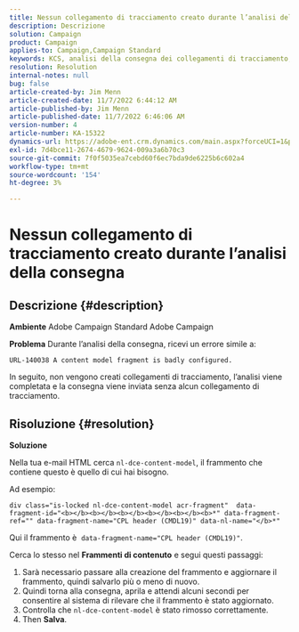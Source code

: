 ```yaml
---
title: Nessun collegamento di tracciamento creato durante l’analisi della consegna
description: Descrizione
solution: Campaign
product: Campaign
applies-to: Campaign,Campaign Standard
keywords: KCS, analisi della consegna dei collegamenti di tracciamento, Adobe Campaign Standard, Adobe Campaign, errore, HTML, frammento
resolution: Resolution
internal-notes: null
bug: false
article-created-by: Jim Menn
article-created-date: 11/7/2022 6:44:12 AM
article-published-by: Jim Menn
article-published-date: 11/7/2022 6:46:06 AM
version-number: 4
article-number: KA-15322
dynamics-url: https://adobe-ent.crm.dynamics.com/main.aspx?forceUCI=1&pagetype=entityrecord&etn=knowledgearticle&id=37a9e491-675e-ed11-9562-6045bd0061cb
exl-id: 7d4bce11-2674-4679-9624-009a3a6b70c3
source-git-commit: 7f0f5035ea7cebd60f6ec7bda9de6225b6c602a4
workflow-type: tm+mt
source-wordcount: '154'
ht-degree: 3%

---
```


# Nessun collegamento di tracciamento creato durante l’analisi della consegna

## Descrizione {#description}


<b>Ambiente</b>
Adobe Campaign Standard Adobe Campaign

<b>Problema</b>
Durante l’analisi della consegna, ricevi un errore simile a:


```
URL-140038 A content model fragment is badly configured.
```


In seguito, non vengono creati collegamenti di tracciamento, l’analisi viene completata e la consegna viene inviata senza alcun collegamento di tracciamento.


## Risoluzione {#resolution}


<b>Soluzione</b>

Nella tua e-mail HTML cerca `nl-dce-content-model`, il frammento che contiene questo è quello di cui hai bisogno.

Ad esempio:


```
div class="is-locked nl-dce-content-model acr-fragment"  data-fragment-id="<b></b><b></b><b></b><b></b><b></b><b>*" data-fragment-ref="" data-fragment-name="CPL header (CMDL19)" data-nl-name="</b>*"
```


Qui il frammento è  `data-fragment-name="CPL header (CMDL19)"`.

Cerca lo stesso nel <b>Frammenti di contenuto</b> e segui questi passaggi:

1. Sarà necessario passare alla creazione del frammento e aggiornare il frammento, quindi salvarlo più o meno di nuovo.
2. Quindi torna alla consegna, aprila e attendi alcuni secondi per consentire al sistema di rilevare che il frammento è stato aggiornato.
3. Controlla che `nl-dce-content-model` è stato rimosso correttamente.
4. Then <b>Salva</b>.
